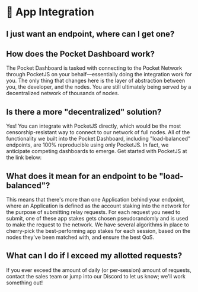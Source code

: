 # 📲 App Integration

## I just want an endpoint, where can I get one?

## How does the Pocket Dashboard work?

The Pocket Dashboard is tasked with connecting to the Pocket Network through PocketJS on your behalf—essentially doing the integration work for you. The only thing that changes here is the layer of abstraction between you, the developer, and the nodes. You are still ultimately being served by a decentralized network of thousands of nodes.

## Is there a more "decentralized" solution?

Yes! You can integrate with PocketJS directly, which would be the most censorship-resistant way to connect to our network of full nodes. All of the functionality we built into the Pocket Dashboard, including "load-balanced" endpoints, are 100% reproducible using only PocketJS. In fact, we anticipate competing dashboards to emerge. Get started with PocketJS at the link below:

## What does it mean for an endpoint to be "load-balanced"?

This means that there's more than one Application behind your endpoint, where an Application is defined as the account staking into the network for the purpose of submitting relay requests. For each request you need to submit, one of these app stakes gets chosen pseudorandomly and is used to make the request to the network. We have several algorithms in place to cherry-pick the best-performing app stakes for each session, based on the nodes they've been matched with, and ensure the best QoS.

## What can I do if I exceed my allotted requests?

If you ever exceed the amount of daily \(or per-session\) amount of requests, contact the sales team or jump into our Discord to let us know; we'll work something out!

